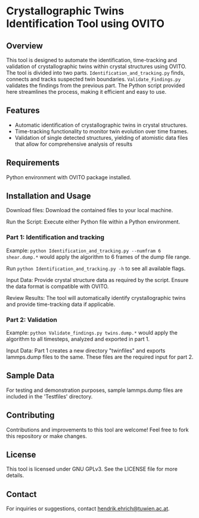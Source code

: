 # Crystallographic Twins Identification Tool using OVITO
## Overview
This tool is designed to automate the identification, time-tracking and validation of crystallographic twins within crystal structures using OVITO. The tool is divided into two parts. 
`Identification_and_tracking.py` finds, connects and tracks suspected twin boundaries. `Validate_Findings.py` validates the findings from the previous part. 
The Python script provided here streamlines the process, making it efficient and easy to use.

## Features
- Automatic identification of crystallographic twins in crystal structures.
- Time-tracking functionality to monitor twin evolution over time frames.
- Validation of single detected structures, yielding of atomistic data files that allow for comprehensive analysis of results

## Requirements
Python environment with OVITO package installed.

## Installation and Usage
Download files: Download the contained files to your local machine.

Run the Script: Execute either Python file within a Python environment.

### Part 1: Identification and tracking
Example: `python Identification_and_tracking.py --numfram 6 shear.dump.*` would apply the algorithm to 6 frames of the dump file range.

Run `python Identification_and_tracking.py -h` to see all available flags.

Input Data: Provide crystal structure data as required by the script. Ensure the data format is compatible with OVITO.

Review Results: The tool will automatically identify crystallographic twins and provide time-tracking data if applicable.

### Part 2: Validation

Example: `python Validate_findings.py twins.dump.*` would apply the algorithm to all timesteps, analyzed and exported in part 1.

Input Data: Part 1 creates a new directory "twinfiles" and exports lammps.dump files to the same. These files are the required input for part 2.

## Sample Data
For testing and demonstration purposes, sample lammps.dump files are included in the 'Testfiles' directory.

## Contributing
Contributions and improvements to this tool are welcome! Feel free to fork this repository or make changes.

## License
This tool is licensed under GNU GPLv3. See the LICENSE file for more details.

## Contact
For inquiries or suggestions, contact hendrik.ehrich@tuwien.ac.at.

